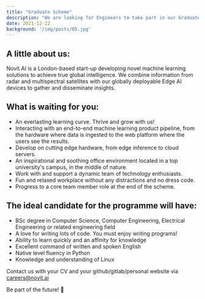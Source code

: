 ```yaml
---
title: "Graduate Scheme"
description: "We are looking for Engineers to take part in our Graduate Scheme. Start your career in machine learning by building your own edge AI device with its supporting ecosystem aided by our team. The programme involves on-site attendance (ODTU Teknokent, Ankara) and requires an existing right to reside and work in Turkey."
date: 2021-12-22
background: '/img/posts/05.jpg'
---
```


## A little about us:
Novit.AI is a London-based start-up developing novel machine learning solutions to achieve true global intelligence. We combine information from radar and multispectral satellites with our globally deployable Edge AI devices to gather and disseminate insights.

## What is waiting for you:
* An everlasting learning curve. Thrive and grow with us!
* Interacting with an end-to-end machine learning product pipeline, from the hardware where data is ingested to the web platform where the users see the results.
* Develop on cutting edge hardware, from edge inference to cloud servers.
* An inspirational and soothing office environment located in a top university's campus, in the middle of nature.
* Work with and support a dynamic team of technology enthusiasts.
* Fun and relaxed workplace without any distractions and no dress code.
* Progress to a core team member role at the end of the scheme.

## The ideal candidate for the programme will have:
* BSc degree in Computer Science, Computer Engineering, Electrical Engineering or related engineering field
* A love for writing lots of code. You must enjoy writing programs!
* Ability to learn quickly and an affinity for knowledge
* Excellent command of written and spoken English
* Native level fluency in Python
* Knowledge and understanding of Linux

Contact us with your CV and your github/gitlab/personal website via careers@novit.ai

Be part of the future! 🚀

